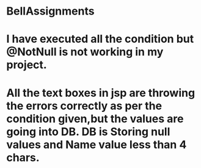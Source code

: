 # BellAssignments
# I have executed all the condition but @NotNull is not working in my project. 
# All the text boxes in jsp are throwing the errors correctly as per the condition given,but the values are going into DB. DB is Storing null values and Name value less than 4 chars.   
